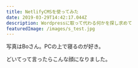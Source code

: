 ```yaml
---
title: NetlifyCMSを使ってみた
date: 2019-03-29T14:42:17.044Z
description: Wordpressに取って代わる何かを探し求めて
featuredImage: /images/s_test.jpg
---
```

写真はBoさん。PCの上で寝るのが好き。

どいてって言ったらこんな顔になりました。
